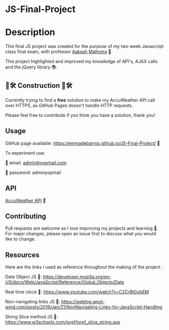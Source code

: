 # JS-Final-Project
# Description

This final JS project was created for the purpose of my two week Javascript class final exam, with professor [Aakash Malhotra](https://www.linkedin.com/in/aakash-malhotra) 🔗.

This project highlighted and improved my knowledge of API's, AJAX calls and the jQuery library 📚.

## 🚧🛠 Construction 🚧🛠
Currently trying to find a **free** solution to make my AccuWeather API call over HTTPS, as GitHub Pages doesn't handle HTTP requests. 

Please feel free to contribute if you think you have a solution, thank you!

## Usage

GitHub page available: https://emmadebarros.github.io/JS-Final-Project/ 🔗

To experiment use:

📧 email: admin@yopmail.com

🔑 password: adminyopmail

## API
[AccuWeather API](https://developer.accuweather.com) 🔗


## Contributing
Pull requests are welcome as I love improving my projects and learning 💞. For major changes, please open an issue first to discuss what you would like to change.

## Resources
Here are the links I used as reference throughout the making of the project : 

Date Object JS 🔗: https://developer.mozilla.org/en-US/docs/Web/JavaScript/Reference/Global_Objects/Date

Real time clock 🔗: https://www.youtube.com/watch?v=C2CrBlGvbEM

Non-navigating links JS 🔗: https://weblog.west-wind.com/posts/2019/Jan/21/NonNavigating-Links-for-JavaScript-Handling

String Slice method JS 🔗: https://www.w3schools.com/jsref/jsref_slice_string.asp
